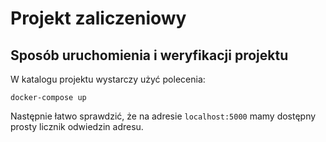 # Projekt zaliczeniowy
## Sposób uruchomienia i weryfikacji projektu

W katalogu projektu wystarczy użyć polecenia:

``docker-compose up``

Następnie łatwo sprawdzić, że na adresie ``localhost:5000`` mamy dostępny prosty licznik odwiedzin adresu.